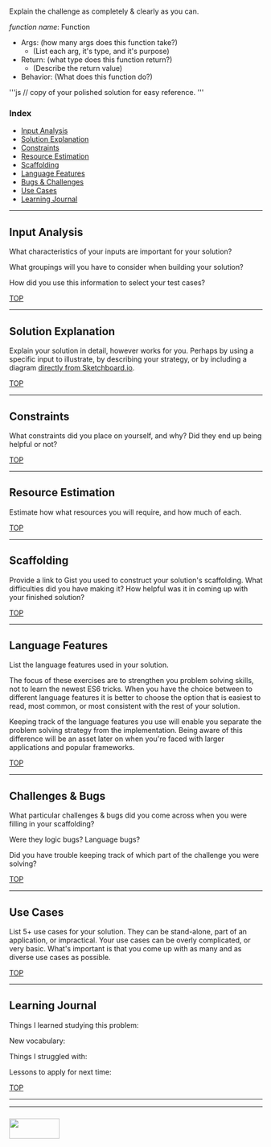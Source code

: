 # [<Reversed Strings>](https://www.codewars.com/kata/reversed-strings)

Explain the challenge as completely & clearly as you can.

_function name_: Function
* Args: (how many args does this function take?)
  * (List each arg, it's type, and it's purpose)
* Return: (what type does this function return?)
  * (Describe the return value)
* Behavior: (What does this function do?)

'''js
// copy of your polished solution for easy reference.
'''


### Index
* [Input Analysis](#input-analysis)
* [Solution Explanation](#solution-explanation)
* [Constraints](#constraints)
* [Resource Estimation](#resource-estimation)
* [Scaffolding](#scaffolding)
* [Language Features](#language-features)
* [Bugs & Challenges](#bugs-challenges)
* [Use Cases](#use-cases)
* [Learning Journal](#learning-journal)

---

## Input Analysis

What characteristics of your inputs are important for your solution?  

What groupings will you have to consider when building your solution?  

How did you use this information to select your test cases?


[TOP](#index)

___

## Solution Explanation

Explain your solution in detail, however works for you.  Perhaps by using a specific input to illustrate, by describing your strategy, or by including a diagram [directly from Sketchboard.io](https://sketchboard.io/blog/2014/03/06/github-sketchboard.html).

[TOP](#index)

---

## Constraints

What constraints did you place on yourself, and why?  Did they end up being helpful or not?

[TOP](#index)

___


## Resource Estimation

Estimate how what resources you will require, and how much of each.  


[TOP](#index)

___

## Scaffolding

Provide a link to Gist you used to construct your solution's scaffolding.  What difficulties did you have making it?  How helpful was it in coming up with your finished solution?

[TOP](#index)

___


## Language Features

List the language features used in your solution.

The focus of these exercises are to strengthen you problem solving skills, not to learn the newest ES6 tricks. When you have the choice between to different language features it is better to choose the option that is easiest to read, most common, or most consistent with the rest of your solution.  

Keeping track of the language features you use will enable you separate the problem solving strategy from the implementation.  Being aware of this difference will be an asset later on when you're faced with larger applications and popular frameworks.

[TOP](#index)

---

## Challenges & Bugs

What particular challenges & bugs did you come across when you were filling in your scaffolding?

Were they logic bugs? Language bugs?

Did you have trouble keeping track of which part of the challenge you were solving?

[TOP](#index)

___

## Use Cases

List 5+ use cases for your solution.  They can be stand-alone, part of an application, or impractical.  Your use cases can be overly complicated, or very basic. What's important is that you come up with as many and as diverse use cases as possible.


[TOP](#index)

---

## Learning Journal

Things I learned studying this problem:


New vocabulary:


Things I struggled with:


Lessons to apply for next time:



[TOP](#index)

___
___
### <a href="http://elewa.education/blog" target="_blank"><img src="https://user-images.githubusercontent.com/18554853/34921062-506450ae-f97d-11e7-875f-6feeb26ad72d.png" width="100" height="40"/></a>
